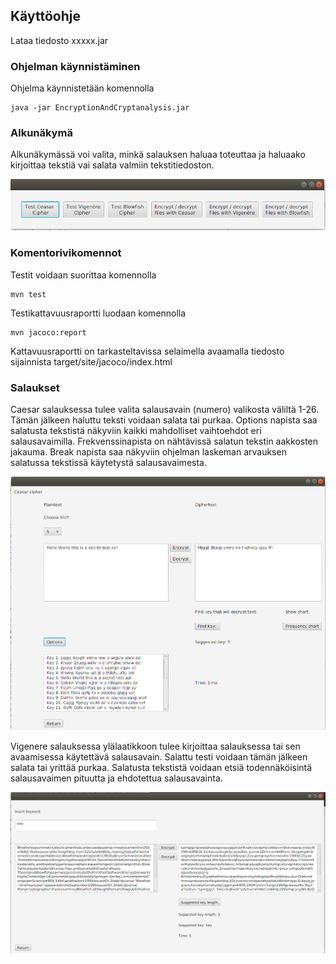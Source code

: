 ## Käyttöohje

Lataa tiedosto xxxxx.jar

### Ohjelman käynnistäminen

Ohjelma käynnistetään komennolla

    java -jar EncryptionAndCryptanalysis.jar

### Alkunäkymä

Alkunäkymässä voi valita, minkä salauksen haluaa toteuttaa ja haluaako kirjoittaa tekstiä vai salata valmiin tekstitiedoston. 

![alt text](./pics/kayttoohje_start.png)

### Komentorivikomennot

Testit voidaan suorittaa komennolla

    mvn test

Testikattavuusraportti luodaan komennolla

    mvn jacoco:report

Kattavuusraportti on tarkasteltavissa selaimella avaamalla tiedosto sijainnista target/site/jacoco/index.html


### Salaukset

Caesar salauksessa tulee valita salausavain (numero) valikosta väliltä 1-26. Tämän jälkeen haluttu teksti voidaan salata tai purkaa. Options napista saa salatusta tekstistä näkyviin kaikki mahdolliset vaihtoehdot eri salausavaimilla. Frekvenssinapista on nähtävissä salatun tekstin aakkosten jakauma. Break napista saa näkyviin ohjelman laskeman arvauksen salatussa tekstissä käytetystä salausavaimesta.

![alt text](./pics/kayttoohje_caesar.png)

Vigenere salauksessa ylälaatikkoon tulee kirjoittaa salauksessa tai sen avaamisessa käytettävä salausavain. Salattu testi voidaan tämän jälkeen salata tai yrittää purkaa. Salatusta tekstistä voidaan etsiä todennäköisintä salausavaimen pituutta ja ehdotettua salausavainta. 

![alt text](./pics/kayttoohje_vigenere.png)
